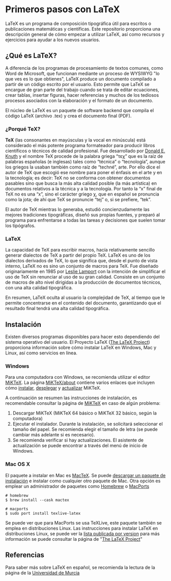 # Primeros pasos con LaTeX

LaTeX es un programa de composición tipográfica útil para escritos o publicaciones matemáticas y científicas. Este repositorio proporciona una descripción general de cómo empezar a utilizar LaTeX, así como recursos y ejercicios para ayudar a los nuevos usuarios.

## ¿Qué es LaTeX?

A diferencia de los programas de procesamiento de textos comunes, como Word de Microsoft, que funcionan mediante un proceso de WYSIWYG "lo que ves es lo que obtienes", LaTeX produce un documento compilado a partir de un código escrito por el usuario.  Esto permite que LaTeX se encargue de gran parte del trabajo cuando se trata de editar ecuaciones, crear tablas, insertar figuras, hacer referencias y muchos de los tediosos procesos asociados con la elaboración y el formato de un documento.

El núcleo de LaTeX es un paquete de software backend que compila el código LaTeX (archivo .tex) y crea el documento final (PDF).

### ¿Porqué TeX?

**TeX** (las consonantes en mayúsculas y la vocal en minúscula) está considerado el más potente programa formateador para producir libros científicos o técnicos de calidad profesional. Fue desarrollado por [Donald E. Knuth][Knuth] y el nombre TeX procede de la palabra griega “τεχ” que es la raíz de palabras españolas (e inglesas) tales como “técnica” o “tecnología”, aunque los griegos la usaban también como raíz de “techné”, arte. Por ello dice el autor de TeX que escogió ese nombre para poner el énfasis en el arte y en la tecnología; es decir: TeX no se conforma con obtener documentos pasables sino que busca la más alta calidad posible (la más artística) en documentos relativos a la técnica y a la tecnología. Por tanto la “x” final de TeX no es una “x”, sino el carácter griego χ, que en español se pronuncia como la jota; de ahí que TeX se pronuncie “tej” o, si se prefiere, “tek”.

El autor de TeX mientras lo generaba, estudió concienzudamente las mejores tradiciones tipográficas, diseñó sus propias fuentes, y preparó al programa para enfrentarse a todas las tareas y decisiones que suelen tomar los tipógrafos.

### LaTeX

La capacidad de TeX para escribir macros, hacía relativamente sencillo generar dialectos de TeX a partir del propio TeX. LaTeX es uno de los dialectos derivados de TeX, lo que significa que, desde el punto de vista interno, LaTeX no es sino un conjunto de macros para TeX. Fue diseñado originariamente en 1985 por [Leslie Lamport][Leslie] con la intención de simplificar el uso de TeX sin renunciar al uso de su gran calidad. Consiste en un conjunto de macros de alto nivel dirigidas a la producción de documentos técnicos, con una alta calidad tipográfica.

En resumen, LaTeX oculta al usuario la complejidad de TeX, al tiempo que le permite concentrarse en el contenido del documento, garantizando que el resultado final tendrá una alta calidad tipográfica.

## Instalación

Existen diversos programas disponibles para hacer esto dependiendo del sistema operativo del usuario.   El Proyecto LaTeX ([The LaTeX Project](https://www.latex-project.org/get/)) proporciona información sobre cómo instalar LaTeX en Windows, Mac y Linux, así como servicios en línea.

### Windows

Para una computadora con Windows, se recomienda utilizar el editor [MiKTeX][MiKTeX].  La página [MiKTeX/about][about] contiene varios enlaces que incluyen cómo [instalar][install], [desplegar][deploy] y [actualizar][update] MiKTeX.

A continuación se resumen las instrucciones de instalación, es recomendable consultar la página de [MiKTeX][MiKTeX] en caso de algún problema:

1. Descargar MiKTeX (MiKTeX 64 básico o MiKTeX 32 básico, según la computadora)
2. Ejecutar el instalador. Durante la instalación, se solicitará seleccionar el tamaño del papel. Se recomienda elegir el tamaño de letra (se puede cambiar más adelante si es necesario).
3. Se recomienda verificar si hay actualizaciones. El asistente de actualización se puede encontrar a través del menú de inicio de Windows.

### Mac OS X

El paquete a instalar en Mac es [MacTeX][MacTeX]. Se puede [descargar un paquete de instalación][downloadMT] e instalar como cualquier otro paquete de Mac. Otra opción es emplear un administrador de paquetes como [Homebrew][HB] o [MacPorts][MP]

```terminal
# homebrew
$ brew install --cask mactex

# macports
$ sudo port install texlive-latex
```

Se puede ver que para MacPorts se usa TeXLive, este paquete también se emplea en distribuciones Linux. Las instrucciones para instalar LaTeX en distribuciones Linux, se puede ver la [lista publicada por version][linuxTL] para más información se puede consultar la página de "[The LaTeX Project][latex]"

## Referencias

Para saber más sobre LaTeX en español, se recomienda la lectura de la página de la [Universidad de Murcia][UM]

[MiKTeX]: https://en.wikipedia.org/wiki/MiKTeX
[Knuth]: https://en.wikipedia.org/wiki/Donald_Knuth
[Leslie]: https://en.wikipedia.org/wiki/Leslie_Lamport
[about]: https://miktex.org/about
[deploy]: https://miktex.org/howto/deploy-miktex
[install]: https://miktex.org/howto/install-miktex
[update]: https://miktex.org/howto/update-miktex
[UM]: https://www.um.es/innova/OCW/informatica-para-universitarios/ipu_docs/latex/ipu_latex.html
[MacTeX]: https://en.wikipedia.org/wiki/MacTeX
[downloadMT]: https://www.tug.org/mactex/mactex-download.html
[HB]: https://brew.sh/
[MP]: https://www.macports.org/
[linuxTL]: https://repology.org/project/texlive/versions
[latex]: https://www.latex-project.org/get/